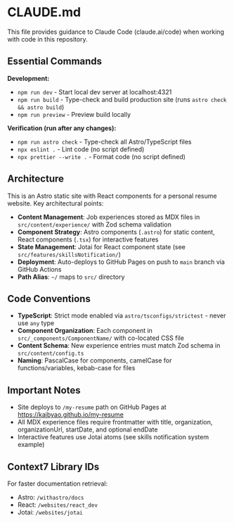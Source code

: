 # CLAUDE.md

This file provides guidance to Claude Code (claude.ai/code) when working with code in this repository.

## Essential Commands

**Development:**
- `npm run dev` - Start local dev server at localhost:4321
- `npm run build` - Type-check and build production site (runs `astro check && astro build`)
- `npm run preview` - Preview build locally

**Verification (run after any changes):**
- `npm run astro check` - Type-check all Astro/TypeScript files
- `npx eslint .` - Lint code (no script defined)
- `npx prettier --write .` - Format code (no script defined)

## Architecture

This is an Astro static site with React components for a personal resume website. Key architectural points:

- **Content Management**: Job experiences stored as MDX files in `src/content/experience/` with Zod schema validation
- **Component Strategy**: Astro components (`.astro`) for static content, React components (`.tsx`) for interactive features
- **State Management**: Jotai for React component state (see `src/features/skillsNotification/`)
- **Deployment**: Auto-deploys to GitHub Pages on push to `main` branch via GitHub Actions
- **Path Alias**: `~/` maps to `src/` directory

## Code Conventions

- **TypeScript**: Strict mode enabled via `astro/tsconfigs/strictest` - never use `any` type
- **Component Organization**: Each component in `src/_components/ComponentName/` with co-located CSS file
- **Content Schema**: New experience entries must match Zod schema in `src/content/config.ts`
- **Naming**: PascalCase for components, camelCase for functions/variables, kebab-case for files

## Important Notes

- Site deploys to `/my-resume` path on GitHub Pages at <https://kaibyao.github.io/my-resume>
- All MDX experience files require frontmatter with title, organization, organizationUrl, startDate, and optional endDate
- Interactive features use Jotai atoms (see skills notification system example)

## Context7 Library IDs

For faster documentation retrieval:
- Astro: `/withastro/docs`
- React: `/websites/react_dev`
- Jotai: `/websites/jotai`
